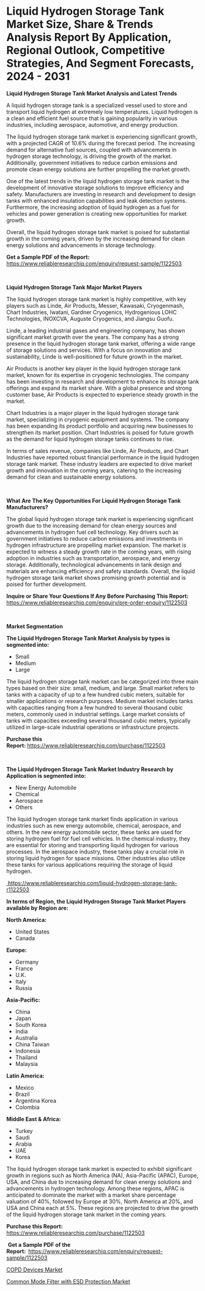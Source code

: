 <p><h1>Liquid Hydrogen Storage Tank Market Size, Share & Trends Analysis Report By Application, Regional Outlook, Competitive Strategies, And Segment Forecasts, 2024 - 2031</h1></p><p><strong>Liquid Hydrogen Storage Tank Market Analysis and Latest Trends</strong></p>
<p><p>A liquid hydrogen storage tank is a specialized vessel used to store and transport liquid hydrogen at extremely low temperatures. Liquid hydrogen is a clean and efficient fuel source that is gaining popularity in various industries, including aerospace, automotive, and energy production.</p><p>The liquid hydrogen storage tank market is experiencing significant growth, with a projected CAGR of 10.6% during the forecast period. The increasing demand for alternative fuel sources, coupled with advancements in hydrogen storage technology, is driving the growth of the market. Additionally, government initiatives to reduce carbon emissions and promote clean energy solutions are further propelling the market growth.</p><p>One of the latest trends in the liquid hydrogen storage tank market is the development of innovative storage solutions to improve efficiency and safety. Manufacturers are investing in research and development to design tanks with enhanced insulation capabilities and leak detection systems. Furthermore, the increasing adoption of liquid hydrogen as a fuel for vehicles and power generation is creating new opportunities for market growth.</p><p>Overall, the liquid hydrogen storage tank market is poised for substantial growth in the coming years, driven by the increasing demand for clean energy solutions and advancements in storage technology.</p></p>
<p><strong>Get a Sample PDF of the Report:&nbsp;</strong> <a href="https://www.reliableresearchiq.com/enquiry/request-sample/1122503">https://www.reliableresearchiq.com/enquiry/request-sample/1122503</a></p>
<p>&nbsp;</p>
<p><strong>Liquid Hydrogen Storage Tank Major Market Players</strong></p>
<p><p>The liquid hydrogen storage tank market is highly competitive, with key players such as Linde, Air Products, Messer, Kawasaki, Cryogenmash, Chart Industries, Iwatani, Gardner Cryogenics, Hydrogenious LOHC Technologies, INOXCVA, Auguste Cryogenics, and Jiangsu Guofu.</p><p>Linde, a leading industrial gases and engineering company, has shown significant market growth over the years. The company has a strong presence in the liquid hydrogen storage tank market, offering a wide range of storage solutions and services. With a focus on innovation and sustainability, Linde is well-positioned for future growth in the market.</p><p>Air Products is another key player in the liquid hydrogen storage tank market, known for its expertise in cryogenic technologies. The company has been investing in research and development to enhance its storage tank offerings and expand its market share. With a global presence and strong customer base, Air Products is expected to experience steady growth in the market.</p><p>Chart Industries is a major player in the liquid hydrogen storage tank market, specializing in cryogenic equipment and systems. The company has been expanding its product portfolio and acquiring new businesses to strengthen its market position. Chart Industries is poised for future growth as the demand for liquid hydrogen storage tanks continues to rise.</p><p>In terms of sales revenue, companies like Linde, Air Products, and Chart Industries have reported robust financial performance in the liquid hydrogen storage tank market. These industry leaders are expected to drive market growth and innovation in the coming years, catering to the increasing demand for clean and sustainable energy solutions.</p></p>
<p>&nbsp;</p>
<p><strong>What Are The Key Opportunities For Liquid Hydrogen Storage Tank Manufacturers?</strong></p>
<p><p>The global liquid hydrogen storage tank market is experiencing significant growth due to the increasing demand for clean energy sources and advancements in hydrogen fuel cell technology. Key drivers such as government initiatives to reduce carbon emissions and investments in hydrogen infrastructure are propelling market expansion. The market is expected to witness a steady growth rate in the coming years, with rising adoption in industries such as transportation, aerospace, and energy storage. Additionally, technological advancements in tank design and materials are enhancing efficiency and safety standards. Overall, the liquid hydrogen storage tank market shows promising growth potential and is poised for further development.</p></p>
<p><strong>Inquire or Share Your Questions If Any Before Purchasing This Report:</strong> <a href="https://www.reliableresearchiq.com/enquiry/pre-order-enquiry/1122503">https://www.reliableresearchiq.com/enquiry/pre-order-enquiry/1122503</a></p>
<p>&nbsp;</p>
<p><strong>Market Segmentation</strong></p>
<p><strong>The Liquid Hydrogen Storage Tank Market Analysis by types is segmented into:</strong></p>
<p><ul><li>Small</li><li>Medium</li><li>Large</li></ul></p>
<p><p>The liquid hydrogen storage tank market can be categorized into three main types based on their size: small, medium, and large. Small market refers to tanks with a capacity of up to a few hundred cubic meters, suitable for smaller applications or research purposes. Medium market includes tanks with capacities ranging from a few hundred to several thousand cubic meters, commonly used in industrial settings. Large market consists of tanks with capacities exceeding several thousand cubic meters, typically utilized in large-scale industrial operations or infrastructure projects.</p></p>
<p><strong>Purchase this Report:&nbsp;</strong><a href="https://www.reliableresearchiq.com/purchase/1122503">https://www.reliableresearchiq.com/purchase/1122503</a></p>
<p>&nbsp;</p>
<p><strong>The Liquid Hydrogen Storage Tank Market Industry Research by Application is segmented into:</strong></p>
<p><ul><li>New Energy Automobile</li><li>Chemical</li><li>Aerospace</li><li>Others</li></ul></p>
<p><p>The liquid hydrogen storage tank market finds application in various industries such as new energy automobile, chemical, aerospace, and others. In the new energy automobile sector, these tanks are used for storing hydrogen fuel for fuel cell vehicles. In the chemical industry, they are essential for storing and transporting liquid hydrogen for various processes. In the aerospace industry, these tanks play a crucial role in storing liquid hydrogen for space missions. Other industries also utilize these tanks for various applications requiring the storage of liquid hydrogen.</p></p>
<p><a href="https://www.reliableresearchiq.com/liquid-hydrogen-storage-tank-r1122503">&nbsp;https://www.reliableresearchiq.com/liquid-hydrogen-storage-tank-r1122503</a></p>
<p><strong>In terms of Region, the Liquid Hydrogen Storage Tank Market Players available by Region are:</strong></p>
<p>
    <p> <strong> North America: </strong>
        <ul>
            <li>United States</li>
            <li>Canada</li>
        </ul>
        </p> 
    <p> <strong> Europe: </strong>
        <ul>
            <li>Germany</li>
            <li>France</li>
            <li>U.K.</li>
            <li>Italy</li>
            <li>Russia</li>
        </ul>
        </p> 
    <p> <strong> Asia-Pacific: </strong>
        <ul>
            <li>China</li>
            <li>Japan</li>
            <li>South Korea</li>
            <li>India</li>
            <li>Australia</li>
            <li>China Taiwan</li>
            <li>Indonesia</li>
            <li>Thailand</li>
            <li>Malaysia</li>
        </ul>
        </p> 
    <p> <strong> Latin America: </strong>
        <ul>
            <li>Mexico</li>
            <li>Brazil</li>
            <li>Argentina Korea</li>
            <li>Colombia</li>
        </ul>
        </p> 
    <p> <strong> Middle East & Africa: </strong>
        <ul>
            <li>Turkey</li>
            <li>Saudi</li>
            <li>Arabia</li>
            <li>UAE</li>
            <li>Korea</li>
        </ul>
    </p>
    </p>
<p><p>The liquid hydrogen storage tank market is expected to exhibit significant growth in regions such as North America (NA), Asia-Pacific (APAC), Europe, USA, and China due to increasing demand for clean energy solutions and advancements in hydrogen technology. Among these regions, APAC is anticipated to dominate the market with a market share percentage valuation of 40%, followed by Europe at 30%, North America at 20%, and USA and China each at 5%. These regions are projected to drive the growth of the liquid hydrogen storage tank market in the coming years.</p></p>
<p><strong>Purchase this Report: </strong><a href="https://www.reliableresearchiq.com/purchase/1122503">https://www.reliableresearchiq.com/purchase/1122503</a></p>
<p>&nbsp;<strong>Get a Sample PDF of the Report:&nbsp;&nbsp;</strong><a href="https://www.reliableresearchiq.com/enquiry/request-sample/1122503">https://www.reliableresearchiq.com/enquiry/request-sample/1122503</a></p>
<p><strong></strong></p>
<p><p><a href="https://view.publitas.com/reportprime-1/copd-devices-market-a-global-and-regional-analysis-focus-on-region-country-level-analysis-and-competitive-landscape-analysis-and-forecast-2024-2031/">COPD Devices Market</a></p><p><a href="https://github.com/staberhelen84/Market-Research-Report-List-1/blob/main/common-mode-filter-with-esd-protection-market.md">Common Mode Filter with ESD Protection Market</a></p></p>